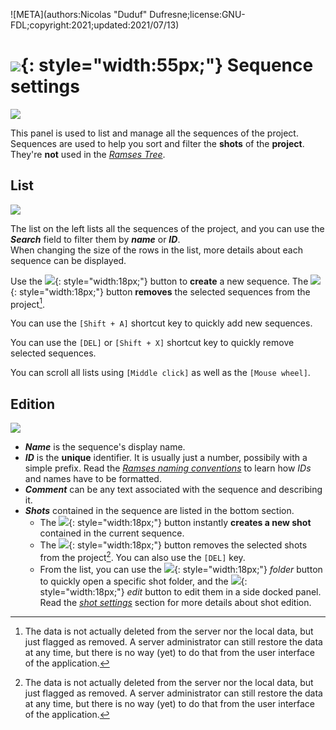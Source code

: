 ![META](authors:Nicolas "Duduf" Dufresne;license:GNU-FDL;copyright:2021;updated:2021/07/13)

# ![](/img/icons/sequences.svg){: style="width:55px;"} Sequence settings

![](/img/client/sequences.png)

This panel is used to list and manage all the sequences of the project. Sequences are used to help you sort and filter the **shots** of the **project**. They're **not** used in the [*Ramses Tree*](../files/tree.md).

## List

![](/img/client/sequencelist.png)

The list on the left lists all the sequences of the project, and you can use the ***Search*** field to filter them by ***name*** or ***ID***.  
When changing the size of the rows in the list, more details about each sequence can be displayed.

Use the ![](/img/icons/add_sl.svg){: style="width:18px;"} button to **create** a new sequence. The ![](/img/icons/remove_sl.svg){: style="width:18px;"} button **removes** the selected sequences from the project[^1].

You can use the `[Shift + A]` shortcut key to quickly add new sequences.

You can use the `[DEL]` or `[Shift + X]` shortcut key to quickly remove selected sequences.

You can scroll all lists using `[Middle click]` as well as the `[Mouse wheel]`.

## Edition

![](/img/client/sequenceedition.png)

- ***Name*** is the sequence's display name.
- ***ID*** is the **unique** identifier. It is usually just a number, possibily with a simple prefix. Read the [*Ramses naming conventions*](../files/naming.md) to learn how *IDs* and names have to be formatted.
- ***Comment*** can be any text associated with the sequence and describing it.
- ***Shots*** contained in the sequence are listed in the bottom section.
    - The ![](/img/icons/add_sl.svg){: style="width:18px;"} button instantly **creates a new shot** contained in the current sequence.
    - The ![](/img/icons/remove_sl.svg){: style="width:18px;"} button removes the selected shots from the project[^1]. You can also use the `[DEL]` key.
    - From the list, you can use the ![](/img/icons/explore.svg){: style="width:18px;"} *folder* button to quickly open a specific shot folder, and the ![](/img/icons/edit-comment-modify_sl.svg){: style="width:18px;"} *edit* button to edit them in a side docked panel. Read the [*shot settings*](shots.md) section for more details about shot edition.

[^1]:
    The data is not actually deleted from the server nor the local data, but just flagged as removed. A server administrator can still restore the data at any time, but there is no way (yet) to do that from the user interface of the application.
